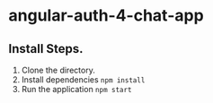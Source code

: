 # angular-auth-4-chat-app

## Install Steps.

1. Clone the directory.
2. Install dependencies `npm install`
3. Run the application `npm start`
